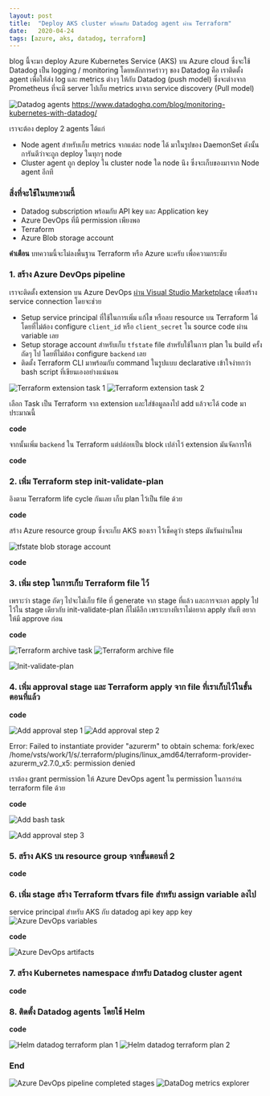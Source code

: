 ```yaml
---
layout: post
title:  "Deploy AKS cluster พร้อมกับ Datadog agent ผ่าน Terraform"
date:   2020-04-24
tags: [azure, aks, datadog, terraform]
---
```

blog นี้จะมา deploy Azure Kubernetes Service (AKS) บน Azure cloud ซึ่งจะใช้ Datadog เป็น logging / monitoring โดยหลักการคร่าวๆ ของ Datadog คือ เราติดตั้ง agent เพื่อให้ส่ง log และ metrics ต่างๆ ให้กับ Datadog (push model) ซึ่งจะต่างจาก Prometheus ที่จะมี server ไปเก็บ metrics มาจาก service discovery (Pull model)  

![Datadog agents](/assets/2020-04-30/2020-04-30-datadog-agents.png)
<https://www.datadoghq.com/blog/monitoring-kubernetes-with-datadog/>  

เราจะต้อง deploy 2 agents ได้แก่

- Node agent สำหรับเก็บ metrics จากแต่ละ node ได้ มาในรูปของ DaemonSet ดังนั้นการันตีว่าจะถูก deploy ในทุกๆ node
- Cluster agent ถูก deploy ใน cluster node ใด node นึง ซึ่งจะเก็บของมาจาก Node agent อีกที

### สิ่งที่จะใช้ในบทความนี้
- Datadog subscription พร้อมกับ API key และ Application key
- Azure DevOps ที่มี permission เพียงพอ
- Terraform
- Azure Blob storage account

**คำเตือน** บทความนี้จะไม่ลงพื้นฐาน Terraform หรือ Azure นะครับ เพื่อความกระชับ

### 1. สร้าง Azure DevOps pipeline
เราจะติดตั้ง extension บน Azure DevOps [ผ่าน Visual Studio Marketplace](https://marketplace.visualstudio.com/items?itemName=ms-devlabs.custom-terraform-tasks) เพื่อสร้าง service connection โดยจะช่วย
- Setup service principal ที่ใช้ในการเพิ่ม แก้ไข หรือลบ resource บน Terraform ได้โดยที่ไม่ต้อง configure `client_id` หรือ `client_secret` ใน source code ผ่าน variable เลย
- Setup storage account สำหรับเก็บ `tfstate` file สำหรับใช้ในการ plan ใน build ครั้งถัดๆ ไป โดยที่ไม่ต้อง configure `backend` เลย
- ติดตั้ง Terraform CLI มาพร้อมกับ command ในรูปแบบ declarative เข้าใจง่ายกว่า bash script ที่เขียนเองอย่างแน่นอน

![Terraform extension task 1](/assets/2020-04-30/2020-04-30-terraform-extension-task-1.png)
![Terraform extension task 2](/assets/2020-04-30/2020-04-30-terraform-extension-task-2.png)

เลือก Task เป็น Terraform จาก extension และใส่ข้อมูลลงไป add แล้วจะได้ code มาประมาณนี้

**code**

จากนั้นเพิ่ม `backend` ใน Terraform แต่ปล่อยเป็น block เปล่าไว้ extension มันจัดการให้

**code**

### 2. เพิ่ม Terraform step init-validate-plan
อิงตาม Terraform life cycle กันเลย เก็บ plan ไว้เป็น file ด้วย

**code**

สร้าง Azure resource group ซึ่งจะเก็บ AKS ของเรา ไว้เช็คดูว่า steps มันรันผ่านไหม

![tfstate blob storage account](/assets/2020-04-30/2020-04-30-tfstate-blob-storage-account.png)

**code**

### 3. เพิ่ม step ในการเก็บ Terraform file ไว้
เพราะว่า stage ถัดๆ ไปจะไม่เก็บ file ที่ generate จาก stage ที่แล้ว และการจะเอา apply ไปไว้ใน stage เดียวกับ init-validate-plan ก็ไม่ดีอีก เพราะบางทีเราไม่อยาก apply ทันที อยากให้มี approve ก่อน

**code**

![Terraform archive task](/assets/2020-04-30/2020-04-30-terraform-archive-1.png)
![Terraform archive file](/assets/2020-04-30/2020-04-30-terraform-archive-2.png)

![Init-validate-plan](/assets/2020-04-30/2020-04-30-init-validate-plan.png)

### 4. เพิ่ม approval stage และ Terraform apply จาก file ที่เราเก็บไว้ในขั้นตอนที่แล้ว

**code**

![Add approval step 1](/assets/2020-04-30/2020-04-30-add-approval-1.png)
![Add approval step 2](/assets/2020-04-30/2020-04-30-add-approval-2.png)

Error: Failed to instantiate provider "azurerm" to obtain schema: fork/exec /home/vsts/work/1/s/.terraform/plugins/linux_amd64/terraform-provider-azurerm_v2.7.0_x5: permission denied  

เราต้อง grant permission ให้ Azure DevOps agent ใน permission ในการอ่าน terraform file ด้วย

**code**

![Add bash task](/assets/2020-04-30/2020-04-30-grant-terraform-file-read-permission.png)

![Add approval step 3](/assets/2020-04-30/2020-04-30-add-approval-3.png)

### 5. สร้าง AKS บน resource group จากขั้นตอนที่ 2

**code**

### 6. เพิ่ม stage สร้าง Terraform tfvars file สำหรับ assign variable ลงไป
service principal สำหรับ AKS กับ datadog api key app key
![Azure DevOps variables](/assets/2020-04-30/2020-04-30-azure-devops-pipeline-variables.png)

**code**

![Azure DevOps artifacts](/assets/2020-04-30/2020-04-30-azure-devops-final-artifacts.png)

### 7. สร้าง Kubernetes namespace สำหรับ Datadog cluster agent 

**code**

### 8. ติดตั้ง Datadog agents โดยใช้ Helm

**code**

![Helm datadog terraform plan 1](/assets/2020-04-30/2020-04-30-helm-datadog-agent-1.png)
![Helm datadog terraform plan 2](/assets/2020-04-30/2020-04-30-helm-datadog-agent-2.png)

### End
![Azure DevOps pipeline completed stages](/assets/2020-04-30/2020-04-30-azure-devops-final-stages.png)
![DataDog metrics explorer](/assets/2020-04-30/2020-04-30-datadog-metric-explorer.png)


